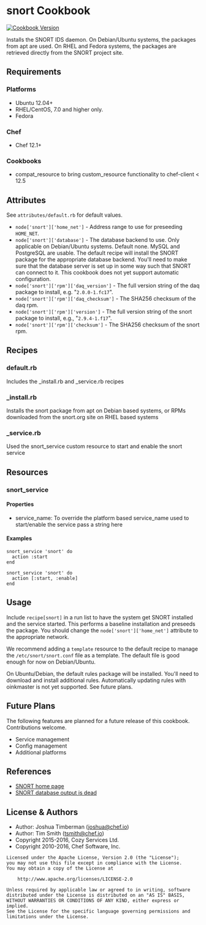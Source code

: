 # snort Cookbook

[![Cookbook Version](https://img.shields.io/cookbook/v/snort.svg)](https://supermarket.chef.io/cookbooks/snort)

Installs the SNORT IDS daemon. On Debian/Ubuntu systems, the packages from apt are used. On RHEL and Fedora systems, the packages are retrieved directly from the SNORT project site.

## Requirements

### Platforms

- Ubuntu 12.04+
- RHEL/CentOS, 7.0 and higher only.
- Fedora

### Chef

- Chef 12.1+

### Cookbooks

- compat_resource to bring custom_resource functionality to chef-client < 12.5

## Attributes

See `attributes/default.rb` for default values.

- `node['snort']['home_net']` - Address range to use for preseeding `HOME_NET`.
- `node['snort']['database']` - The database backend to use. Only applicable on Debian/Ubuntu systems. Default none. MySQL and PostgreSQL are usable. The default recipe will install the SNORT package for the appropriate database backend. You'll need to make sure that the database server is set up in some way such that SNORT can connect to it. This cookbook does not yet support automatic configuration.
- `node['snort']['rpm']['daq_version']` - The full version string of the daq package to install, e.g. "`2.0.0-1.fc17`".
- `node['snort']['rpm']['daq_checksum']` - The SHA256 checksum of the daq rpm.
- `node['snort']['rpm']['version']` - The full version string of the snort package to install, e.g., "`2.9.4-1.f17`".
- `node['snort']['rpm']['checksum']` - The SHA256 checksum of the snort rpm.

## Recipes

### default.rb

Includes the _install.rb and _service.rb recipes

### _install.rb

Installs the snort package from apt on Debian based systems, or RPMs downloaded from the snort.org site on RHEL based systems

### _service.rb

Used the snort_service custom resource to start and enable the snort service

## Resources

### snort_service

#### Properties

- service_name: To override the platform based service_name used to start/enable the service pass a string here

#### Examples

```
snort_service 'snort' do
  action :start
end
```

```
snort_service 'snort' do
  action [:start, :enable]
end
```

## Usage

Include `recipe[snort]` in a run list to have the system get SNORT installed and the service started. This performs a baseline installation and preseeds the package. You should change the `node['snort']['home_net']` attribute to the appropriate network.

We recommend adding a `template` resource to the default recipe to manage the `/etc/snort/snort.conf` file as a template. The default file is good enough for now on Debian/Ubuntu.

On Ubuntu/Debian, the default rules package will be installed. You'll need to download and install additional rules. Automatically updating rules with oinkmaster is not yet supported. See future plans.

## Future Plans

The following features are planned for a future release of this cookbook. Contributions welcome.

- Service management
- Config management
- Additional platforms

## References

- [SNORT home page](http://www.snort.org)
- [SNORT database output is dead](http://blog.snort.org/2012/07/database-output-is-dead-rip.html)

## License & Authors

- Author: Joshua Timberman ([joshua@chef.io](mailto:joshua@chef.io))
- Author: Tim Smith ([tsmith@chef.io](mailto:tsmith@chef.io))
- Copyright 2015-2016, Cozy Services Ltd.
- Copyright 2010-2016, Chef Software, Inc.

```
Licensed under the Apache License, Version 2.0 (the "License");
you may not use this file except in compliance with the License.
You may obtain a copy of the License at

    http://www.apache.org/licenses/LICENSE-2.0

Unless required by applicable law or agreed to in writing, software
distributed under the License is distributed on an "AS IS" BASIS,
WITHOUT WARRANTIES OR CONDITIONS OF ANY KIND, either express or implied.
See the License for the specific language governing permissions and
limitations under the License.
```
